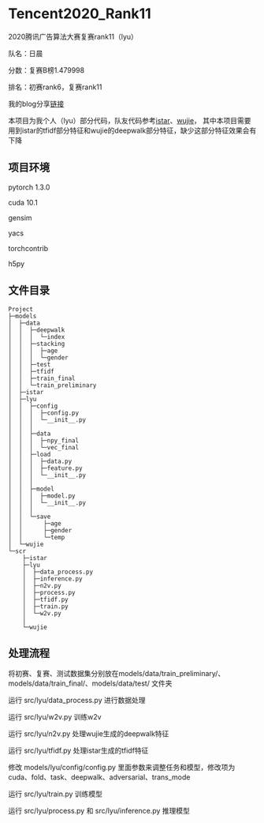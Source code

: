 # Tencent2020_Rank11

2020腾讯广告算法大赛复赛rank11（lyu）

队名：日晨

分数：复赛B榜1.479998

排名：初赛rank6，复赛rank11

我的blog分享[链接](https://blog.csdn.net/weixin_40174982/article/details/107684975)

本项目为我个人（lyu）部分代码，队友代码参考[istar]()、[wujie](https://github.com/wujiekd/2020-Tencent-advertising-algorithm-contest-rank11)，
其中本项目需要用到istar的tfidf部分特征和wujie的deepwalk部分特征，缺少这部分特征效果会有下降

## 项目环境

pytorch 1.3.0

cuda 10.1

gensim

yacs

torchcontrib

h5py

## 文件目录

```
Project
├─models
│  ├─data
│  │  ├─deepwalk
│  │  │  └─index
│  │  ├─stacking
│  │  │  ├─age
│  │  │  └─gender
│  │  ├─test
│  │  ├─tfidf
│  │  ├─train_final
│  │  └─train_preliminary
│  ├─istar
│  ├─lyu
│  │  ├─config
│  │  │  ├─config.py
│  │  │  └─__init__.py
│  │  │
│  │  ├─data
│  │  │  ├─npy_final
│  │  │  └─vec_final
│  │  ├─load
│  │  │  ├─data.py
│  │  │  ├─feature.py
│  │  │  └─__init__.py
│  │  │
│  │  ├─model
│  │  │  ├─model.py
│  │  │  └─__init__.py
│  │  │
│  │  └─save
│  │      ├─age
│  │      ├─gender
│  │      └─temp
│  └─wujie
└─scr
    ├─istar
    ├─lyu
    │  ├─data_process.py
    │  ├─inference.py
    │  ├─n2v.py
    │  ├─process.py
    │  ├─tfidf.py
    │  ├─train.py
    │  └─w2v.py
    │
    └─wujie
```

## 处理流程

将初赛、复赛、测试数据集分别放在models/data/train_preliminary/、models/data/train_final/、models/data/test/ 文件夹

运行 src/lyu/data_process.py 进行数据处理

运行 src/lyu/w2v.py 训练w2v

运行 src/lyu/n2v.py 处理wujie生成的deepwalk特征

运行 src/lyu/tfidf.py 处理istar生成的tfidf特征

修改 models/lyu/config/config.py 里面参数来调整任务和模型，修改项为cuda、fold、task、deepwalk、adversarial、trans_mode

运行 src/lyu/train.py 训练模型

运行 src/lyu/process.py 和 src/lyu/inference.py 推理模型
